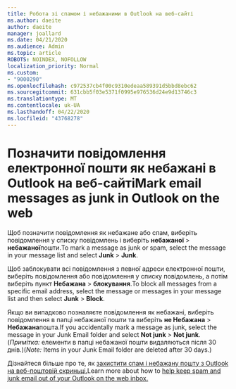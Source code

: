 ```yaml
---
title: Робота зі спамом і небажаними в Outlook на веб-сайті
ms.author: daeite
author: daeite
manager: joallard
ms.date: 04/21/2020
ms.audience: Admin
ms.topic: article
ROBOTS: NOINDEX, NOFOLLOW
localization_priority: Normal
ms.custom:
- "9000290"
ms.openlocfilehash: c972537cb4f00c9310edeaa589391d5bbd8ebc62
ms.sourcegitcommit: 631cbb5f03e5371f0995e976536d24e9d13746c3
ms.translationtype: MT
ms.contentlocale: uk-UA
ms.lasthandoff: 04/22/2020
ms.locfileid: "43768278"
---
```

# <a name="mark-email-messages-as-junk-in-outlook-on-the-web"></a><span data-ttu-id="61a81-102">Позначити повідомлення електронної пошти як небажані в Outlook на веб-сайті</span><span class="sxs-lookup"><span data-stu-id="61a81-102">Mark email messages as junk in Outlook on the web</span></span>

<span data-ttu-id="61a81-103">Щоб позначити повідомлення як небажане або спам, виберіть повідомлення у списку повідомлень і виберіть **небажаної** > **небажаної**пошти.</span><span class="sxs-lookup"><span data-stu-id="61a81-103">To mark a message as junk or spam, select the message in your message list and select **Junk** > **Junk**.</span></span>

<span data-ttu-id="61a81-104">Щоб заблокувати всі повідомлення з певної адреси електронної пошти, виберіть повідомлення або повідомлення у списку повідомлень, а потім виберіть пункт **Небажана** > **блокування**.</span><span class="sxs-lookup"><span data-stu-id="61a81-104">To block all messages from a specific email address, select the message or messages in your message list and then select **Junk** > **Block**.</span></span>

<span data-ttu-id="61a81-105">Якщо ви випадково позналяєте повідомлення як небажані, виберіть повідомлення в папці небажаної пошти та виберіть **не Небажана** > **Небажана**пошта.</span><span class="sxs-lookup"><span data-stu-id="61a81-105">If you accidentally mark a message as junk, select the message in your Junk Email folder and select **Not junk** > **Not junk**.</span></span> <span data-ttu-id="61a81-106">(*Примітка:* елементи в папці небажаної пошти видаляються після 30 днів.)</span><span class="sxs-lookup"><span data-stu-id="61a81-106">(*Note:* Items in your Junk Email folder are deleted after 30 days.)</span></span>

<span data-ttu-id="61a81-107">Дізнайтеся більше про те, як [захистити спам і небажану пошту з Outlook на веб-поштовій скриньці.](https://support.office.com/article/db786e79-54e2-40cc-904f-d89d57b7f41d)</span><span class="sxs-lookup"><span data-stu-id="61a81-107">Learn more about how to [help keep spam and junk email out of your Outlook on the web inbox.](https://support.office.com/article/db786e79-54e2-40cc-904f-d89d57b7f41d)</span></span>